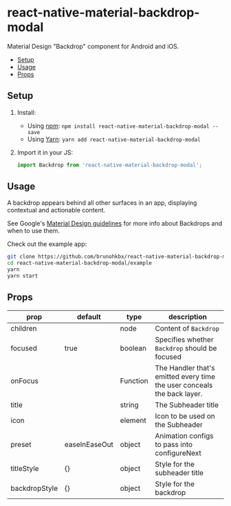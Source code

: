 # react-native-material-backdrop-modal
Material Design "Backdrop" component for Android and iOS.

- [Setup](#setup)
- [Usage](#usage)
- [Props](#props)

## Setup
1. Install:
    - Using [npm](https://www.npmjs.com/#getting-started): `npm install react-native-material-backdrop-modal --save`
    - Using [Yarn](https://yarnpkg.com/): `yarn add react-native-material-backdrop-modal`

2. Import it in your JS:
    ```js
    import Backdrop from 'react-native-material-backdrop-modal';
    ```

## Usage
A backdrop appears behind all other surfaces in an app, displaying contextual and actionable content.

See Google's [Material Design guidelines](http://material.io/components/backdrop/) for more info about Backdrops and when to use them.

Check out the example app:

```bash
git clone https://github.com/brunohkbx/react-native-material-backdrop-modal
cd react-native-material-backdrop-modal/example
yarn
yarn start
```

## Props
| prop                      | default                  | type          | description                                                                                                                                                     |
| ------------------------- | ------------------------ | ------------- | --------------------------------------------------------------------------------------------------------------------------------------------------------------- |
| children                  |                  | node        | Content of `Backdrop     `                                                                                                                                       |
| focused            | true                     | boolean        | Specifies whether `Backdrop` should be focused                                                                                                                                        |
| onFocus           |                      | Function        | The Handler that's emitted every time the user conceals the back layer.                                                                                                                          |
| title         |  | string        | The Subheader title                                                                                                                             |
| icon | | element | Icon to be used on the Subheader
| preset | easeInEaseOut | object | Animation configs to pass into configureNext
| titleStyle | {} | object | Style for the subheader title
| backdropStyle |{} | object | Style for the backdrop
